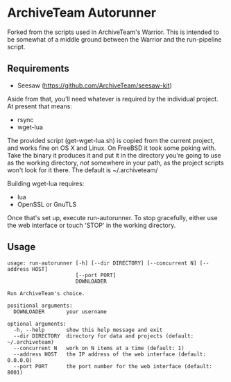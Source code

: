 ArchiveTeam Autorunner
======================

Forked from the scripts used in ArchiveTeam's Warrior. This is intended to be somewhat of a middle ground between the Warrior and the run-pipeline script.

## Requirements ##

 * Seesaw (https://github.com/ArchiveTeam/seesaw-kit)

Aside from that, you'll need whatever is required by the individual project. At present that means:

 * rsync
 * wget-lua

The provided script (get-wget-lua.sh) is copied from the current project, and works fine on OS X and Linux. On FreeBSD it took some poking with. Take the binary it produces it and put it in the directory you're going to use as the working directory, *not* somewhere in your path, as the project scripts won't look for it there. The default is ~/.archiveteam/

Building wget-lua requires:

 * lua
 * OpenSSL or GnuTLS

Once that's set up, execute run-autorunner. To stop gracefully, either use the web interface or touch 'STOP' in the working directory.

## Usage ##

    usage: run-autorunner [-h] [--dir DIRECTORY] [--concurrent N] [--address HOST]
                          [--port PORT]
                          DOWNLOADER

    Run ArchiveTeam's choice.

    positional arguments:
      DOWNLOADER       your username

    optional arguments:
      -h, --help       show this help message and exit
      --dir DIRECTORY  directory for data and projects (default: ~/.archiveteam)
      --concurrent N   work on N items at a time (default: 1)
      --address HOST   the IP address of the web interface (default: 0.0.0.0)
      --port PORT      the port number for the web interface (default: 8001)
